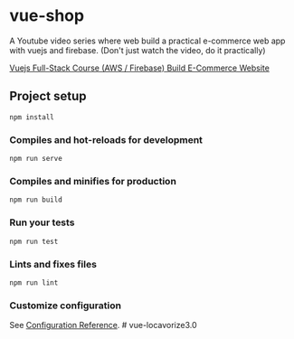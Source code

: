 # vue-shop

A Youtube video series where web build a practical e-commerce web app with vuejs and firebase. (Don't just watch the video, do it practically)

[Vuejs Full-Stack Course (AWS / Firebase) Build E-Commerce Website
](https://www.youtube.com/watch?v=UrUuvNyK-Os&list=PLB4AdipoHpxYPjGo0n2m6tmCLud_iSEbv)

## Project setup
```
npm install
```

### Compiles and hot-reloads for development
```
npm run serve
```

### Compiles and minifies for production
```
npm run build
```

### Run your tests
```
npm run test
```

### Lints and fixes files
```
npm run lint
```

### Customize configuration
See [Configuration Reference](https://cli.vuejs.org/config/).
#   v u e - l o c a v o r i z e 3 . 0  
 